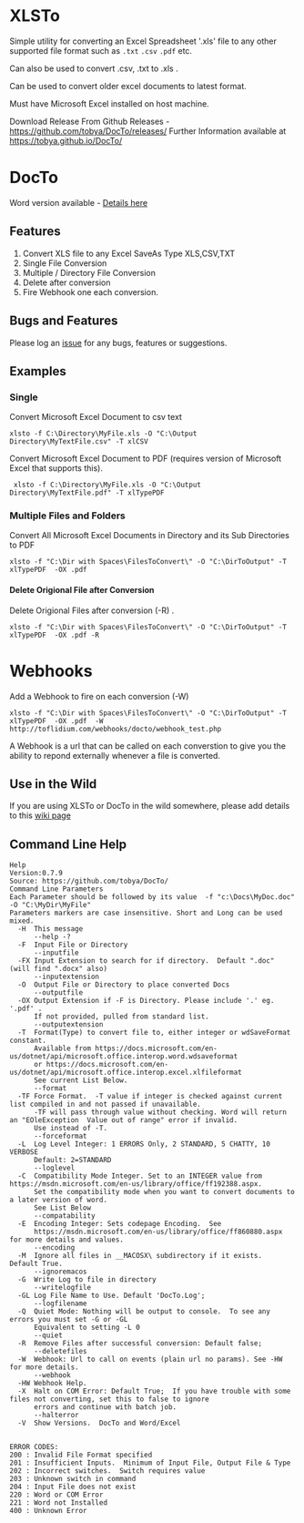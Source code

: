 # XLSTo

Simple utility for converting an Excel Spreadsheet  '.xls' file to any other supported file format 
such as `.txt` `.csv` `.pdf` etc.  

Can also be used to convert .csv, .txt to .xls .

Can be used to convert older excel documents to latest format.

Must have Microsoft Excel installed on host machine.

Download Release From Github Releases - https://github.com/tobya/DocTo/releases/
Further Information available at https://tobya.github.io/DocTo/

DocTo
=====
Word version available - [Details here](readme.md)

## Features

  1. Convert XLS file to any Excel SaveAs Type XLS,CSV,TXT
  1. Single File Conversion
  1. Multiple / Directory File Conversion
  1. Delete after conversion
  1. Fire Webhook one each conversion.
  
## Bugs and Features

Please log an [issue](https://github.com/tobya/DocTo/issues) for any bugs, features or suggestions.


## Examples

### Single

Convert Microsoft Excel Document to csv text

    xlsto -f C:\Directory\MyFile.xls -O "C:\Output Directory\MyTextFile.csv" -T xlCSV

Convert Microsoft Excel Document to PDF (requires version of Microsoft Excel that supports this).

     xlsto -f C:\Directory\MyFile.xls -O "C:\Output Directory\MyTextFile.pdf" -T xlTypePDF

### Multiple Files and Folders

Convert All Microsoft Excel Documents in Directory and its Sub Directories to PDF

    xlsto -f "C:\Dir with Spaces\FilesToConvert\" -O "C:\DirToOutput" -T xlTypePDF  -OX .pdf

#### Delete Origional File after Conversion ####

Delete Origional Files after conversion (-R) . 

    xlsto -f "C:\Dir with Spaces\FilesToConvert\" -O "C:\DirToOutput" -T xlTypePDF  -OX .pdf -R

Webhooks
========

Add a Webhook to fire on each conversion (-W)

    xlsto -f "C:\Dir with Spaces\FilesToConvert\" -O "C:\DirToOutput" -T xlTypePDF  -OX .pdf  -W http://toflidium.com/webhooks/docto/webhook_test.php
    
A Webhook is a url that can be called on each converstion to give you the ability to repond externally whenever a file is converted.

Use in the Wild
---------------

If you are using XLSTo or DocTo in the wild somewhere, please add details to this [wiki page](https://github.com/tobya/DocTo/wiki/Uses-of-DocTo-in-the-wild)


## Command Line Help

    Help
    Version:0.7.9
    Source: https://github.com/tobya/DocTo/
    Command Line Parameters
    Each Parameter should be followed by its value  -f "c:\Docs\MyDoc.doc" -O "C:\MyDir\MyFile"
    Parameters markers are case insensitive. Short and Long can be used mixed.
      -H  This message
          --help -?
      -F  Input File or Directory
          --inputfile
      -FX Input Extension to search for if directory.  Default ".doc" (will find ".docx" also)
          --inputextension
      -O  Output File or Directory to place converted Docs
          --outputfile
      -OX Output Extension if -F is Directory. Please include '.' eg. '.pdf' .
          If not provided, pulled from standard list.
          --outputextension
      -T  Format(Type) to convert file to, either integer or wdSaveFormat constant.
          Available from https://docs.microsoft.com/en-us/dotnet/api/microsoft.office.interop.word.wdsaveformat
          or https://docs.microsoft.com/en-us/dotnet/api/microsoft.office.interop.excel.xlfileformat
          See current List Below.
          --format
      -TF Force Format.  -T value if integer is checked against current list compiled in and not passed if unavailable.
          -TF will pass through value without checking. Word will return an "EOleException  Value out of range" error if invalid.
          Use instead of -T.
          --forceformat
      -L  Log Level Integer: 1 ERRORS Only, 2 STANDARD, 5 CHATTY, 10 VERBOSE
          Default: 2=STANDARD
          --loglevel
      -C  Compatibility Mode Integer. Set to an INTEGER value from https://msdn.microsoft.com/en-us/library/office/ff192388.aspx.
          Set the compatibility mode when you want to convert documents to a later version of word.
          See List Below
          --compatability
      -E  Encoding Integer: Sets codepage Encoding.  See
          https://msdn.microsoft.com/en-us/library/office/ff860880.aspx for more details and values.
          --encoding          
      -M  Ignore all files in __MACOSX\ subdirectory if it exists.  Default True.
          --ignoremacos
      -G  Write Log to file in directory
          --writelogfile
      -GL Log File Name to Use. Default 'DocTo.Log';
          --logfilename
      -Q  Quiet Mode: Nothing will be output to console.  To see any errors you must set -G or -GL
          Equivalent to setting -L 0
          --quiet
      -R  Remove Files after successful conversion: Default false;
          --deletefiles
      -W  Webhook: Url to call on events (plain url no params). See -HW for more details.
          --webhook
      -HW Webhook Help.
      -X  Halt on COM Error: Default True;  If you have trouble with some files not converting, set this to false to ignore
          errors and continue with batch job.
          --halterror
      -V  Show Versions.  DocTo and Word/Excel


    ERROR CODES:
    200 : Invalid File Format specified
    201 : Insufficient Inputs.  Minimum of Input File, Output File & Type
    202 : Incorrect switches.  Switch requires value
    203 : Unknown switch in command
    204 : Input File does not exist
    220 : Word or COM Error
    221 : Word not Installed
    400 : Unknown Error




